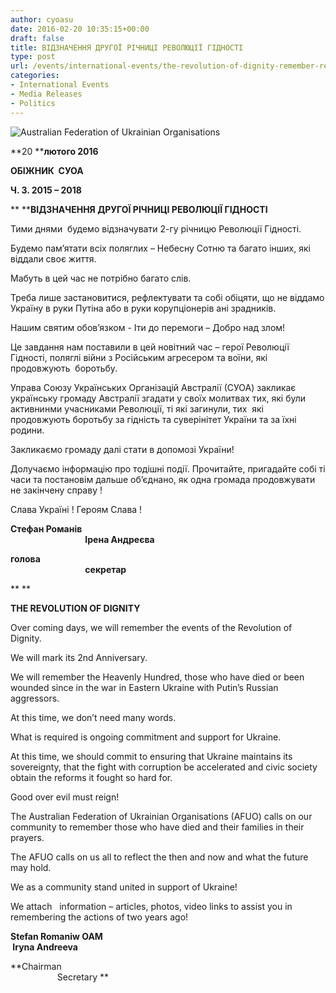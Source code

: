 ```yaml
---
author: cyoasu
date: 2016-02-20 10:35:15+00:00
draft: false
title: ВІДЗНАЧЕННЯ ДРУГОЇ РІЧНИЦІ РЕВОЛЮЦІЇ ГІДНОСТІ
type: post
url: /events/international-events/the-revolution-of-dignity-remember-reflect-committ/
categories:
- International Events
- Media Releases
- Politics
---
```


![Australian Federation of Ukrainian Organisations](http://www.ozeukes.com/wp-content/uploads/2014/10/image001.png)


**20 ****лютого 2016**


**ОБІЖНИК  СУОА**




**Ч. ****3****. 2015 – 2018**




** ****ВІДЗНАЧЕННЯ ДРУГОЇ РІЧНИЦІ РЕВОЛЮЦІЇ ГІДНОСТІ**


Тими днями  будемо відзначувати 2-гу річницю Революції Гідності.

Будемо пам’ятати всіх поляглих – Небесну Сотню та багато інших, які віддали своє життя.

Мабуть в цей час не потрібно багато слів.

Треба лише застановитися, рефлектувати та собі обіцяти, що не віддамо Україну в руки Путіна або в руки корупціонерів ані зрадників.

Нашим святим обов’язком - Іти до перемоги – Добро над злом!

Це завдання нам поставили в цей новітний час – герої Революції Гідності, поляглі війни з Російським агресером та воїни, які продовжують  боротьбу.

Управа Союзу Українських Організацій Австралії (СУОА) закликає українську громаду Австралії згадати у своїх молитвах тих, які були активнинми учасниками Революції, ті які загинули, тих  які продовжують боротьбу за гідність та суверінітет України та за їхні родини.

Закликаємо громаду далі стати в допомозі України!

Долучаємо інформацію про тодішні події. Прочитайте, пригадайте собі ті часи та постановім дальше об’єднано, як одна громада продовжувати не закінчену справу !

Слава Україні ! Героям Слава !

**Стефан Романів                                                                                                                                        Ірена Андреєва**

**голова                                                                                                                                                           секретар**

** **


**THE REVOLUTION OF DIGNITY**


Over coming days, we will remember the events of the Revolution of Dignity.

We will mark its 2nd Anniversary.

We will remember the Heavenly Hundred, those who have died or been wounded since in the war in Eastern Ukraine with Putin’s Russian aggressors.

At this time, we don’t need many words.

What is required is ongoing commitment and support for Ukraine.

At this time, we should commit to ensuring that Ukraine maintains its sovereignty, that the fight with corruption be accelerated and civic society obtain the reforms it fought so hard for.

Good over evil must reign!

The Australian Federation of Ukrainian Organisations (AFUO) calls on our community to remember those who have died and their families in their prayers.

The AFUO calls on us all to reflect the then and now and what the future may hold.

We as a community stand united in support of Ukraine!

We attach   information – articles, photos, video links to assist you in remembering the actions of two years ago!

**Stefan Romaniw OAM                                                                                                      Iryna Andreeva**

**Chairman                                                                                                                              Secretary **
